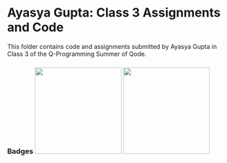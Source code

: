 # Ayasya Gupta: Class 3 Assignments and Code
This folder contains code and assignments submitted by Ayasya Gupta in Class 3 of the Q-Programming Summer of Qode.
### Badges <img src="/badges/assignment.png" width="200px" height="200px"> <img src="/badges/assignment.png" width="200px" height="200px">